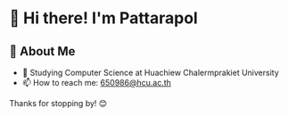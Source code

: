 # 👋 Hi there! I'm Pattarapol
## 💼 About Me
-  🔭 Studying Computer Science at Huachiew Chalermprakiet University
-  📫 How to reach me: 650986@hcu.ac.th
  
Thanks for stopping by! 😊
